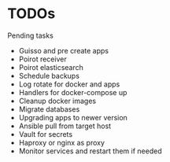 # TODOs

Pending tasks

- Guisso and pre create apps
- Poirot receiver
- Poirot elasticsearch
- Schedule backups
- Log rotate for docker and apps
- Handlers for docker-compose up
- Cleanup docker images
- Migrate databases
- Upgrading apps to newer version
- Ansible pull from target host
- Vault for secrets
- Haproxy or nginx as proxy
- Monitor services and restart them if needed
